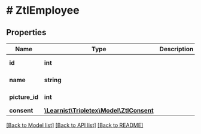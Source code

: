 # # ZtlEmployee

## Properties

Name | Type | Description | Notes
------------ | ------------- | ------------- | -------------
**id** | **int** |  | [optional] [readonly]
**name** | **string** |  | [optional] [readonly]
**picture_id** | **int** |  | [optional] [readonly]
**consent** | [**\Learnist\Tripletex\Model\ZtlConsent**](ZtlConsent.md) |  | [optional]

[[Back to Model list]](../../README.md#models) [[Back to API list]](../../README.md#endpoints) [[Back to README]](../../README.md)

